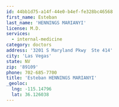```yaml
---
id: 44bb1d75-a14f-44e0-b4ef-fe328bc46568
first_name: Esteban
last_name: 'HENNINGS MARIANYI'
license: M.D.
services:
  - internal-medicine
category: doctors
address: '3201 S Maryland Pkwy  Ste 414'
city: 'Las Vegas'
state: NV
zip: '89109'
phone: 702-685-7700
title: 'Esteban HENNINGS MARIANYI'
_geoloc:
  lng: -115.14796
  lat: 36.126038
---
```


